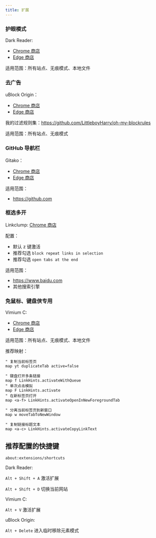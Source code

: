 ```yaml
---
title: 扩展
---
```


### 护眼模式

Dark Reader:

- [Chrome 商店](https://chrome.google.com/webstore/detail/dark-reader/eimadpbcbfnmbkopoojfekhnkhdbieeh)
- [Edge 商店](https://microsoftedge.microsoft.com/addons/detail/dark-reader/ifoakfbpdcdoeenechcleahebpibofpc)

适用范围：所有站点、无痕模式、本地文件

### 去广告

uBlock Origin：

- [Chrome 商店](https://chrome.google.com/webstore/detail/ublock-origin/cjpalhdlnbpafiamejdnhcphjbkeiagm)
- [Edge 商店](https://microsoftedge.microsoft.com/addons/detail/ublock-origin/odfafepnkmbhccpbejgmiehpchacaeak)

我的过滤规则集：https://github.com/LittleboyHarry/oh-my-blockrules

适用范围：所有站点、无痕模式

### GitHub 导航栏

Gitako：

- [Chrome 商店](https://chrome.google.com/webstore/detail/gitako-github-file-tree/giljefjcheohhamkjphiebfjnlphnokk)
- [Edge 商店](https://microsoftedge.microsoft.com/addons/detail/gitako-github-file-tree/alpoloddcggjhakjemghahlkofjekbca)

适用范围：

- https://github.com

### 框选多开

Linkclump: [Chrome 商店](https://chrome.google.com/webstore/detail/linkclump/lfpjkncokllnfokkgpkobnkbkmelfefj)

配置：

- 默认 z 键激活
- 推荐勾选 `block repeat links in selection`
- 推荐勾选 `open tabs at the end`

适用范围：

- https://www.baidu.com
- 其他搜索引擎

### 免鼠标、键盘侠专用

Vimium C:

- [Chrome 商店](https://chrome.google.com/webstore/detail/vimium-c-all-by-keyboard/hfjbmagddngcpeloejdejnfgbamkjaeg)
- [Edge 商店](https://microsoftedge.microsoft.com/addons/detail/vimium-c-all-by-keyboar/aibcglbfblnogfjhbcmmpobjhnomhcdo)

适用范围：所有站点、无痕模式、本地文件

推荐映射：

```vim
" 复制当前标签页
map yt duplicateTab active=false

" 键盘打开多条链接
map f LinkHints.activateWithQueue
" 单次点击模拟
map F LinkHints.activate
" 在新标签页打开
map <a-f> LinkHints.activateOpenInNewForegroundTab

" 分离当前标签页到新窗口
map w moveTabToNewWindow

" 复制链接标题文本
map <a-c> LinkHints.activateCopyLinkText
```

## 推荐配置的快捷键

    about:extensions/shortcuts

Dark Reader:

`Alt + Shift + A` 激活扩展

`Alt + Shift + D` 切换当前网站

Vimium C:

`Alt + V` 激活扩展

uBlock Origin:

`Alt + Delete` 进入临时移除元素模式
